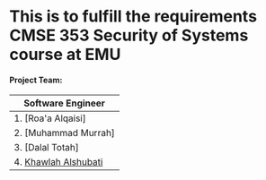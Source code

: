 # This is to fulfill the requirements  CMSE 353 Security of Systems course at EMU

#### Project Team: 
|Software Engineer | 
|---|
| 1.  [Roa'a Alqaisi]   | 
| 2.  [Muhammad Murrah]     |   
| 3.  [Dalal Totah]    |  
| 4.  [Khawlah Alshubati](https://github.com/alshubati99)|  
